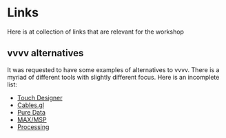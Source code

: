 # Links
Here is at collection of links that are relevant for the workshop

## vvvv alternatives
It was requested to have some examples of alternatives to vvvv.
There is a myriad of different tools with slightly different focus.
Here is an incomplete list:

  - [Touch Designer](https://derivative.ca/)
  - [Cables.gl](https://cables.gl/)
  - [Pure Data](https://puredata.info/)
  - [MAX/MSP](https://cycling74.com/)
  - [Processing](https://processing.org/)

